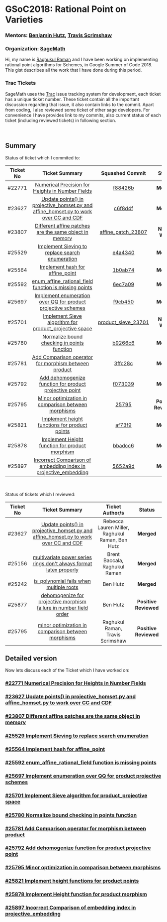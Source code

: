 # GSoC2018: Rational Point on Varieties
### Mentors: [Benjamin Hutz](https://sites.google.com/a/slu.edu/benjamin-hutz/), [Travis Scrimshaw](https://sites.google.com/view/tscrim/home)
### Organization: [SageMath](http://www.sagemath.org/)
Hi, my name is [Raghukul Raman](https://raghukul01.github.io/) and I have been working on implementing rational 
point algorithms for Schemes, in Google Summer of Code 2018. 
This gist describes all the work that I have done during this period.

### Trac Tickets
SageMath uses the [Trac](trac.sagemath.org) issue tracking system for development, 
each ticket has a unique ticket number. These ticket contain all the important discussion 
regarding that issue, it also contain links to the commit. Apart from coding, I also reviewed 
some ticket of other sage developers. For convenience I have provides
link to my commits, also current status of each ticket (including reviewed tickets) in following section.

<br />

## Summary

Status of ticket which I commited to:


| Ticket No | Ticket Summary | Squashed Commit | Status |
|:---------:|:----------------:|:-----------------:|:--------:|
| #22771 | [Numerical Precision for Heights in Number Fields](https://trac.sagemath.org/ticket/22771) | [f88426b](https://git.sagemath.org/sage.git/commit?id=219661892657e535333c4131126bbb6213948cf9) | **Merged** |
| #23627 | [Update points() in projective_homset.py and affine_homset.py to work over CC and CDF](https://trac.sagemath.org/ticket/23627) | [c6f8d4f](https://git.sagemath.org/sage.git/diff?id=81260999f8edb4a778c5a6ae8fe9e149ba799bcf) | **Merged**|
| #23807 | [Different affine patches are the same object in memory](https://trac.sagemath.org/ticket/23807) | [affine_patch_23807](https://git.sagemath.org/sage.git/diff?id2=ada43b34b3b0fdf4ff6cb6a24468565fafbe09ac&id=820be598eae1c1556a89bf473f1f9719465fd9d5) | **Needs Work** |
| #25529 | [Implement Sieving to replace search enumeration](https://trac.sagemath.org/ticket/25529) | [e4a4340](https://git.sagemath.org/sage.git/commit?id=1a81fa568af10a31103895bc793b0495dd530bc9) | **Merged** |
| #25564 | [Implement hash for affine_point](https://trac.sagemath.org/ticket/25564) | [1b0ab74](https://git.sagemath.org/sage.git/commit?id=eeec88a6534be601e4d172990ce537f123db9b4d) | **Merged** |
| #25592 | [enum_affine_rational_field function is missing points](https://trac.sagemath.org/ticket/25592) | [6ec7a09](https://git.sagemath.org/sage.git/commit?id=5ab17cff2b52030f5b20351c589f4772edab37be) | **Merged** |
| #25697 | [Implement enumeration over QQ for product projective schemes](https://trac.sagemath.org/ticket/25697) | [f9cb450](https://git.sagemath.org/sage.git/diff?id=cb8d60aa438013f020622dabfaf95318e96d1c39) | **Merged** |
| #25701 | [Implement Sieve algorithm for product_projective space](https://trac.sagemath.org/ticket/25701) | [product_sieve_23701](https://git.sagemath.org/sage.git/diff?id=75dd2f607b8cac270eb81a3607b5b0690e59d379) | **Needs Work** |
| #25780 | [Normalize bound checking in points function](https://trac.sagemath.org/ticket/25780) | [b9266c6](https://git.sagemath.org/sage.git/commit?id=bcd7cca671f2525bfc4981b73507583244893645) | **Merged** |
| #25781 | [Add Comparison operator for morphism between product](https://trac.sagemath.org/ticket/25781) | [3ffc28c](https://git.sagemath.org/sage.git/diff?id=bfbabe6ffc6f836c96b073071475dbee240e42d6) | **Merged** |
| #25792 | [Add dehomogenize function for product projective point](https://trac.sagemath.org/ticket/25792) | [f073039](https://git.sagemath.org/sage.git/diff?id=01e44a172ded787428f0df2d86d52c56b5197125) | **Merged** |
| #25795 | [Minor optimization in comparison between morphisms](https://trac.sagemath.org/ticket/25795) | [25795](https://git.sagemath.org/sage.git/diff?id=b15b1f28afe99cdf75f1d6cc7335c9bbb75bc8cb) | **Positive Reviewed** |
| #25821 | [Implement height functions for product points](https://trac.sagemath.org/ticket/25821) | [af73f9](https://git.sagemath.org/sage.git/diff?id=31f7661bb4023498e1be80522a94b5a6f69d4d41) | **Merged** |
| #25878 | [Implement Height function for product morphism](https://trac.sagemath.org/ticket/25878) | [bbadcc6](https://git.sagemath.org/sage.git/commit?id=47959c3f7d057c17aab504f505dd1a2bbcd7c4cf) | **Merged** |
| #25897 | [Incorrect Comparison of embedding index in projective_embedding](https://trac.sagemath.org/ticket/25897) | [5652a9d](https://git.sagemath.org/sage.git/commit?id=5a9630a763f614f324e84251bf1d4c27a1311cd2) | **Merged** |

<br/>

Status of tickets which I reviewed:

| Ticket No | Ticket Summary | Ticket Author/s | Status |
|:---------:|:--------------:|:-------------:|:------:|
| #23627 | [Update points() in projective_homset.py and affine_homset.py to work over CC and CDF](https://trac.sagemath.org/ticket/23627) | Rebecca Lauren Miller, Raghukul Raman, Ben Hutz | **Merged** |
| #25156 | [multivariate power series rings don't always format latex properly](https://trac.sagemath.org/ticket/25156) | Brent Baccala, Raghukul Raman | **Merged** |
| #25242 | [is_polynomial fails when multiple roots](https://trac.sagemath.org/ticket/25242) | Ben Hutz | **Merged** |
| #25877 | [dehomogenize for projective morphism failure in number field order](https://trac.sagemath.org/ticket/25877) | Ben Hutz | **Positive Reviewed** |
| #25795 | [minor optimization in comparison between morphisms](https://trac.sagemath.org/ticket/25795)  | Raghukul Raman, Travis Scrimshaw | **Positive Reviewed** |

## Detailed version


Now lets discuss each of the Ticket which I have worked on:

### [#22771 Numerical Precision for Heights in Number Fields](https://trac.sagemath.org/ticket/22771)


### [#23627 Update points() in projective_homset.py and affine_homset.py to work over CC and CDF](https://trac.sagemath.org/ticket/23627)


### [#23807 Different affine patches are the same object in memory](https://trac.sagemath.org/ticket/23807)


### [#25529 Implement Sieving to replace search enumeration](https://trac.sagemath.org/ticket/25529)


### [#25564 Implement hash for affine_point](https://trac.sagemath.org/ticket/25564)


### [#25592 enum_affine_rational_field function is missing points](https://trac.sagemath.org/ticket/25592)


### [#25697 Implement enumeration over QQ for product projective schemes](https://trac.sagemath.org/ticket/25697)


### [#25701 Implement Sieve algorithm for product_projective space](https://trac.sagemath.org/ticket/25701)


### [#25780 Normalize bound checking in points function](https://trac.sagemath.org/ticket/25780)


### [#25781 Add Comparison operator for morphism between product](https://trac.sagemath.org/ticket/25781)


### [#25792 Add dehomogenize function for product projective point](https://trac.sagemath.org/ticket/25792)


### [#25795 Minor optimization in comparison between morphisms](https://trac.sagemath.org/ticket/25795)


### [#25821 Implement height functions for product points](https://trac.sagemath.org/ticket/25821)


### [#25878 Implement Height function for product morphism](https://trac.sagemath.org/ticket/25878)


### [#25897 Incorrect Comparison of embedding index in projective_embedding](https://trac.sagemath.org/ticket/25897)


